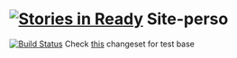 [![Stories in Ready](https://badge.waffle.io/laurentmor/Site-perso.png?label=ready&title=Ready)](https://waffle.io/laurentmor/Site-perso)
Site-perso
==========
[![Build Status](https://secure.travis-ci.org/laurentmor/Site-perso.png)](http://travis-ci.org/laurentmor/Site-perso)
Check [this](https://github.com/laurentmor/Site-perso/tree/0afebf4b3f2235fff5a5d249a74fe9d2a39ddcf1) changeset for test base

